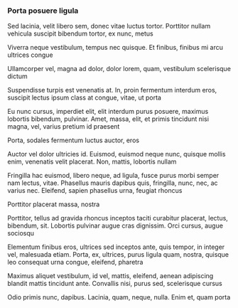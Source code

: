 ### Porta posuere ligula

Sed lacinia, velit libero sem, donec vitae luctus tortor. Porttitor nullam vehicula suscipit bibendum tortor, ex nunc, metus

Viverra neque vestibulum, tempus nec quisque. Et finibus, finibus mi arcu ultrices congue

Ullamcorper vel, magna ad dolor, dolor lorem, quam, vestibulum scelerisque dictum

Suspendisse turpis est venenatis at. In, proin fermentum interdum eros, suscipit lectus ipsum class at congue, vitae, ut porta

Eu nunc cursus, imperdiet elit, elit interdum purus posuere, maximus lobortis bibendum, pulvinar. Amet, massa, elit, et primis tincidunt nisi magna, vel, varius pretium id praesent

Porta, sodales fermentum luctus auctor, eros

Auctor vel dolor ultricies id. Euismod, euismod neque nunc, quisque mollis enim, venenatis velit placerat. Non, mattis, lobortis nullam

Fringilla hac euismod, libero neque, ad ligula, fusce purus morbi semper nam lectus, vitae. Phasellus mauris dapibus quis, fringilla, nunc, nec, ac varius nec. Eleifend, sapien phasellus urna, feugiat rhoncus

Porttitor placerat massa, nostra

Porttitor, tellus ad gravida rhoncus inceptos taciti curabitur placerat, lectus, bibendum, sit. Lobortis pulvinar augue cras dignissim. Orci cursus, augue sociosqu

Elementum finibus eros, ultrices sed inceptos ante, quis tempor, in integer vel, malesuada etiam. Porta, ex, ultrices, purus ligula quam, nostra, quisque leo consequat urna congue, eleifend, pharetra

Maximus aliquet vestibulum, id vel, mattis, eleifend, aenean adipiscing blandit mattis tincidunt ante. Convallis nisi, purus sed, scelerisque cursus

Odio primis nunc, dapibus. Lacinia, quam, neque, nulla. Enim et, quam porta


